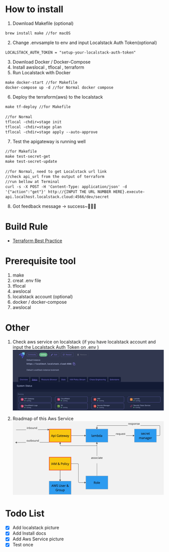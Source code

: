 # How to install
1. Download Makefile (optional)
```
brew install make //for macOS
```
2. Change .envsample to env and input Localstack Auth Token(optional)
```
LOCALSTACK_AUTH_TOKEN = "setup-your-localstack-auth-token"
```
3. Download Docker / Docker-Compose
4. Install awslocal , tflocal , terraform
5. Run Localstack with Docker
```
make docker-start //for Makefile
docker-compose up -d //for Normal docker compose
```
6. Deploy the terraform(aws) to the localstack
```
make tf-deploy //for Makefile

//for Normal
tflocal -chdir=stage init
tflocal -chdir=stage plan
tflocal -chdir=stage apply --auto-approve
```
7. Test the apigateway is running well
```
//for Makefile
make test-secret-get
make test-secret-update

//for Normal, need to get Localstack url link
//check api_url from the output of terraform
//run bellow at Terminal
curl -s -X POST -H 'Content-Type: application/json' -d '{"action":"get"}' http://{INPUT THE URL NUMBER HERE}.execute-api.localhost.localstack.cloud:4566/dev/secret
```

8. Got feedback message -> success~:tada::tada::tada:

# Build Rule
-  [Terraform Best Practice](https://www.terraform-best-practices.com/)

# Prerequisite tool
1. make
2. creat .env file
3. tflocal
4. awslocal
5. localstack account (optional)
6. docker / docker-compose
7. awslocal

# Other
1. Check aws service on localstack (if you have localstack account and input the Localstack Auth Token on .env )
 ![locastack img](./docs/localstack-screenshot.png)

2. Roadmap of this Aws Service
![aws flow img](./docs/aws-flow.jpg)

# Todo List
- [X] Add localstack picture
- [X] Add Install docs
- [X] Add Aws Service picture
- [X] Test once